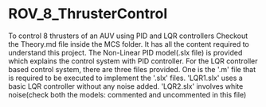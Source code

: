 # ROV_8_ThrusterControl
To control 8 thrusters of an AUV using PID and LQR controllers
Checkout the Theory.md file inside the MCS folder. It has all the content required to understand this project. 
The Non-Linear PID model(.slx file) is provided which explains the control system with PID controller.
For the LQR controller based control system, there are three files provided. 
One is the '.m' file that is required to be executed to implement the '.slx' files. 
'LQR1.slx' uses a basic LQR controller without any noise added.
'LQR2.slx' involves white noise(check both the models: commented and uncommented in this file)
